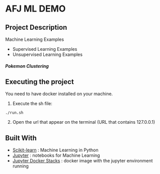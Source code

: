 # AFJ ML DEMO

## Project Description

Machine Learning Examples

* Supervised Learning Examples
* Unsupervised Learning Examples

##### Pokemon Clustering

<imgr src="unsupervised_learning/clustering/charmander_evolution.jpg" />


## Executing the project

You need to have docker installed on your machine.

1. Execute the sh file:
```
./run.sh
```

2. Open the url that appear on the terminal (URL that contains 127.0.0.1)


## Built With
* [Scikit-learn](https://scikit-learn.org/) : Machine Learning in Python
* [Jupyter](https://jupyter.org/) : notebooks for Machine Learning
* [Jupyter Docker Stacks](https://github.com/jupyter/docker-stacks) : docker image with the jupyter environment running


